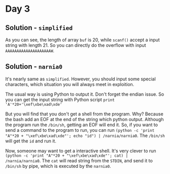 # Day 3
## Solution - `simplified`
As you can see, the length of array `buf` is 20, while `scanf()` accept a input string with length 21. So you can directly do the overflow with input `AAAAAAAAAAAAAAAAAAAAW`.
## Solution - `narnia0`
It's nearly same as `simplified`. However, you should input some special characters, which situation you will always meet in exploition.

The usual way is using Python to output it. Don't forget the endian issue. So you can get the input string with Python script `print 'A'*20+'\xef\xbe\xad\xde'`

But you will find that you don't get a shell from the program. Why? Because the bash add an EOF at the end of the string which python output. Although the program run the `/bin/sh`, getting an EOF will end it. So, if you want to send a command to the program to run, you can run `(python -c 'print "A"*20 + "\xef\xbe\xad\xde"'; echo "id") | /narnia/narnia0`. The `/bin/sh` will get the `id` and run it.

Now, someone may want to get a interactive shell. It's very clever to run `(python -c 'print "A"*20 + "\xef\xbe\xad\xde"'; cat) | /narnia/narnia0`. The `cat` will read string from the `STDIN`, and send it to `/bin/sh` by pipe, which is executed by the `narnia0`.
